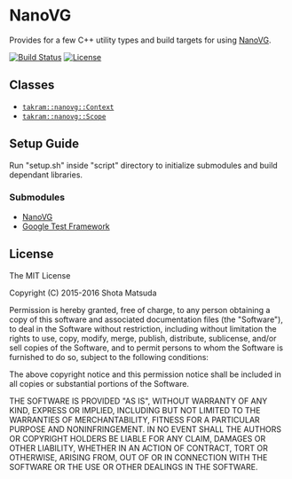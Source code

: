 NanoVG
======

Provides for a few C++ utility types and build targets for using [NanoVG](https://github.com/memononen/nanovg).

[![Build Status](https://travis-ci.org/takram-design-engineering/takram-nanovg.svg)](https://travis-ci.org/takram-design-engineering/takram-nanovg) [![License](http://img.shields.io/badge/license-MIT-lightgrey.svg?style=flat
)](http://mit-license.org)

## Classes

- [`takram::nanovg::Context`](src/takram/nanovg/context.h)
- [`takram::nanovg::Scope`](src/takram/nanovg/scope.h)

## Setup Guide

Run "setup.sh" inside "script" directory to initialize submodules and build dependant libraries.

### Submodules

- [NanoVG](https://github.com/memononen/nanovg)
- [Google Test Framework](https://github.com/google/googletest)

## License

The MIT License

Copyright (C) 2015-2016 Shota Matsuda

Permission is hereby granted, free of charge, to any person obtaining a copy
of this software and associated documentation files (the "Software"), to deal
in the Software without restriction, including without limitation the rights
to use, copy, modify, merge, publish, distribute, sublicense, and/or sell
copies of the Software, and to permit persons to whom the Software is
furnished to do so, subject to the following conditions:

The above copyright notice and this permission notice shall be included in
all copies or substantial portions of the Software.

THE SOFTWARE IS PROVIDED "AS IS", WITHOUT WARRANTY OF ANY KIND, EXPRESS OR
IMPLIED, INCLUDING BUT NOT LIMITED TO THE WARRANTIES OF MERCHANTABILITY,
FITNESS FOR A PARTICULAR PURPOSE AND NONINFRINGEMENT. IN NO EVENT SHALL THE
AUTHORS OR COPYRIGHT HOLDERS BE LIABLE FOR ANY CLAIM, DAMAGES OR OTHER
LIABILITY, WHETHER IN AN ACTION OF CONTRACT, TORT OR OTHERWISE, ARISING FROM,
OUT OF OR IN CONNECTION WITH THE SOFTWARE OR THE USE OR OTHER DEALINGS IN
THE SOFTWARE.
